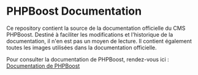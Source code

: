 # PHPBoost Documentation 

Ce repository contient la source de la documentation officielle du CMS PHPBoost.
Destiné à faciliter les modifications et l'historique de la documentation, il n'en est pas un moyen de lecture.
Il contient également toutes les images utilisées dans la documentation officielle.

Pour consulter la documentation de PHPBoost, rendez-vous ici : [Documentation de PHPBoost](http://www.phpboost.com/wiki)
